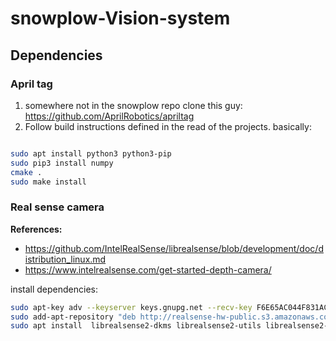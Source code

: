 # snowplow-Vision-system

## Dependencies

### April tag

1. somewhere not in the snowplow repo clone this guy: https://github.com/AprilRobotics/apriltag
2. Follow build instructions defined in the read of the projects.
basically:

```bash

sudo apt install python3 python3-pip
sudo pip3 install numpy
cmake .
sudo make install
```

### Real sense camera

**References:**
- https://github.com/IntelRealSense/librealsense/blob/development/doc/distribution_linux.md
- https://www.intelrealsense.com/get-started-depth-camera/


install dependencies:

```bash
sudo apt-key adv --keyserver keys.gnupg.net --recv-key F6E65AC044F831AC80A06380C8B3A55A6F3EFCDE || sudo apt-key adv --keyserver hkp://keyserver.ubuntu.com:80 --recv-key
sudo add-apt-repository "deb http://realsense-hw-public.s3.amazonaws.com/Debian/apt-repo bionic main" -u
sudo apt install  librealsense2-dkms librealsense2-utils librealsense2-dev librealsense2-dbg

```